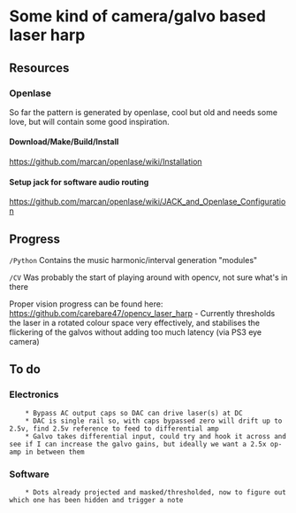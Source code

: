 # Some kind of camera/galvo based laser harp

## Resources

### Openlase

So far the pattern is generated by openlase, cool but old and needs some love, but will contain some good inspiration.

#### Download/Make/Build/Install

https://github.com/marcan/openlase/wiki/Installation

#### Setup jack for software audio routing 

https://github.com/marcan/openlase/wiki/JACK_and_Openlase_Configuration

## Progress

`/Python` Contains the music harmonic/interval generation "modules"

`/CV` Was probably the start of playing around with opencv, not sure what's in there

Proper vision progress can be found here: https://github.com/carebare47/opencv_laser_harp - Currently thresholds the laser in a rotated colour space very effectively, and stabilises the flickering of the galvos without adding too much latency (via PS3 eye camera)

## To do

### Electronics

		* Bypass AC output caps so DAC can drive laser(s) at DC
		* DAC is single rail so, with caps bypassed zero will drift up to 2.5v, find 2.5v reference to feed to differential amp
		* Galvo takes differential input, could try and hook it across and see if I can increase the galvo gains, but ideally we want a 2.5x op-amp in between them


### Software

		* Dots already projected and masked/thresholded, now to figure out which one has been hidden and trigger a note
